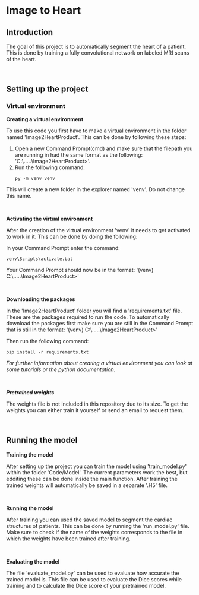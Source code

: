 # Image to Heart 


## Introduction
The goal of this project is to automatically segment the heart of a patient. This is done by training a   fully convolutional network on labeled MRI scans of the heart.  


<br/>

## Setting up the project

### Virtual environment

**Creating a virtual environment**

To use this code you first have to make a virtual environment in the folder named 'Image2HeartProduct'. This can be done by following these steps:

1. Open a new Command Prompt(cmd) and make sure that the filepath you are running in had the same format as the following: 'C:\\.....\Image2HeartProduct>'.
2. Run the following command:
   ```
   py -m venv venv
   ```
This will create a new folder in the explorer named 'venv'. Do not change this name.

<br/>

**Activating the virtual environment** 

After the creation of the virtual environment 'venv' it needs to get activated to work in it. This can be done by doing the following:

In your Command Prompt enter the command:
```
venv\Scripts\activate.bat
```
Your Command Prompt should now be in the format:  '(venv) C:\\.....\Image2HeartProduct>'

<br/>

**Downloading the packages**

In the 'Image2HeartProduct' folder you will find a 'requirements.txt' file. These are the packages required to run the code. To automatically download the packages first make sure you are still in the Command Prompt that is still in the format:  '(venv) C:\\.....\Image2HeartProduct>'

Then run the following command:

```
pip install -r requirements.txt
```

*For further information about creating a virtual environment you can look at some tutorials or the python documentation.*

<br/>

***Pretrained weights***

The weights file is not included in this repository due to its size. To get the weights you can either train it yourself or send an email to request them. 

<br/>

## Running the model

**Training the model**

After setting up the project you can train the model using 'train_model.py' within the folder 'Code/Model'. The current parameters work the best, but edditing these can be done inside the main function. After training the trained weights will automatically be saved in a separate '.H5' file.

<br/>

**Running the model**

After training you can used the saved model to segment the cardiac structures of patients. This can be done by running the 'run_model.py' file. Make sure to check if the name of the weights corresponds to the file in which the weights have been trained after training.

<br/>

**Evaluating the model**

The file 'evaluate_model.py' can be used to evaluate how accurate the trained model is. This file can be used  to evaluate the Dice scores while training and to calculate the Dice score of your pretrained model.
